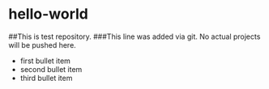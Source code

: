 # hello-world
##This is test repository.
###This line was added via git. 
No actual projects will be pushed here.

* first bullet item
* second bullet item
* third bullet item
